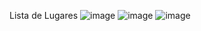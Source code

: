 Lista de Lugares
![image](https://github.com/user-attachments/assets/981c0526-458d-4d28-896e-dddc8f9e22b8)
![image](https://github.com/user-attachments/assets/6f48dc24-c920-4b9c-8db7-6ab7e4eca310)
![image](https://github.com/user-attachments/assets/c191c063-6abe-4011-8f6a-cbb9e5ec1a8c)
